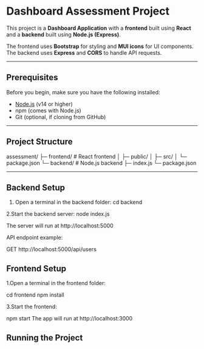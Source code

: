 # Dashboard Assessment Project

This project is a **Dashboard Application** with a **frontend** built using **React** and a **backend** built using **Node.js (Express)**.  

The frontend uses **Bootstrap** for styling and **MUI icons** for UI components.  
The backend uses **Express** and **CORS** to handle API requests.

---

## Prerequisites

Before you begin, make sure you have the following installed:

- [Node.js](https://nodejs.org/) (v14 or higher)
- npm (comes with Node.js)
- Git (optional, if cloning from GitHub)

---

## Project Structure

assessment/
├─ frontend/ # React frontend
│ ├─ public/
│ ├─ src/
│ └─ package.json
└─ backend/ # Node.js backend
├─ index.js
└─ package.json

---

## Backend Setup

1. Open a terminal in the backend folder:
cd backend

2.Start the backend server:
node index.js

The server will run at http://localhost:5000

API endpoint example:

GET http://localhost:5000/api/users

## Frontend Setup

1.Open a terminal in the frontend folder:

cd frontend
npm install

3.Start the frontend:

npm start
The app will run at http://localhost:3000

## Running the Project
